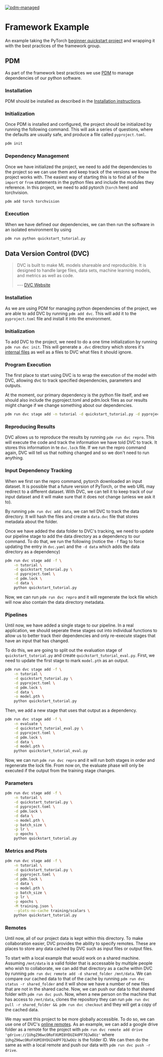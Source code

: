 [![pdm-managed](https://img.shields.io/badge/pdm-managed-blueviolet)](https://pdm.fming.dev)

# Framework Example

An example taking the PyTorch [beginner quickstart project](https://pytorch.org/tutorials/beginner/basics/quickstart_tutorial.html) and wrapping it with the best practices of the framework group.

## PDM

As part of the framework best practices we use [PDM] to manage dependencies of our python software.

  [PDM]: https://pdm.fming.dev

### Installation

PDM should be installed as described in the [Installation instructions](https://pdm.fming.dev/latest/#recommended-installation-method).
### Initialization

Once PDM is installed and configured, the project should be initialized by running the following command. This will ask a series of questions, where the defaults are usually safe, and produce a file called `pyproject.toml`.
```bash
pdm init
```

### Dependency Management

Once we have initialized the project, we need to add the dependencies to the project so we can use them and keep track of the versions we know the project works with. The easiest way of starting this is to find all of the `import` or `from` statements in the python files and include the modules they reference. In this project, we need to add pytorch (`torch` here) and torchvision.

```bash
pdm add torch torchvision
```

### Execution

When we have defined our dependencies, we can then run the software in an isolated environment by using

```bash
pdm run python quickstart_tutorial.py
```

## Data Version Control (DVC)

> DVC is built to make ML models shareable and reproducible. It is designed to handle large files, data sets, machine learning models, and metrics as well as code.
>
> --- [DVC Website](https://dvc.org/)

### Installation

As we are using PDM for managing python dependencies of the project, we are able to add DVC by running `pdm add dvc`. This will add it to the `pyproject.toml` file and install it into the environment.

### Initialization

To add DVC to the project, we need to do a one time initialization by running `pdm run dvc init`. This will generate a `.dvc` directory which stores it's [internal files](https://dvc.org/doc/user-guide/project-structure/internal-files) as well as a files to DVC what files it should ignore.

### Program Execution

The first place to start using DVC is to wrap the execution of the model with DVC, allowing dvc to track specified dependencies, parameters and outputs. 

At the moment, our primary dependency is the python file itself, and we should also include the pyproject.toml and pdm.lock files as our results might change if we change something about our dependencies.

```bash
pdm run dvc stage add -n tutorial -d quickstart_tutorial.py -d pyproject.toml -d pdm.lock python quickstart_tutorial.py
```

### Reproducing Results

DVC allows us to reproduce the results by running `pdm run dvc repro`. This will execute the code and track the information we have told DVC to track. It stores this information in te `dvc.lock` file. If we run the repro command again, DVC will tell us that nothing changed and so we don't need to run anything.

### Input Dependency Tracking

When we first ran the repro command, pytorch downloaded an input dataset. It is possible that a future version of PyTorch, or the web URL may redirect to a different dataset. With DVC, we can tell it to keep track of our input dataset and it will make sure that it does not change (unless we ask it to). 

By running `pdm run dvc add data`, we can tell DVC to track the data directory. It will hash the files and create a `data.dvc` file that stores metadata about the folder.

Once we have added the data folder to DVC's tracking, we need to update our pipeline stage to add the data directory as a dependency to our command. To do that, we run the following (notice the `-f` flag to force updating the entry in `dvc.yaml` and the `-d data` which adds the data directory as a dependency)

```bash
pdm run dvc stage add -f \
    -n tutorial \
    -d quickstart_tutorial.py \
    -d pyproject.toml \
    -d pdm.lock \
    -d data \
    python quickstart_tutorial.py
```

Now, we can run `pdm run dvc repro` and it will regenerate the lock file which will now also contain the data directory metadata.

### Pipelines

Until now, we have added a single stage to our pipeline. In a real application, we should seperate these stages out into individual functions to allow us to better track their dependencies and only re-execute stages that have an input that has changed. 

To do this, we are going to split out the evaluation stage of `quickstart_tutorial.py` and create `quickstart_tutorial_eval.py`. First, we need to update the first stage to mark `model.pth` as an output.

```bash
pdm run dvc stage add -f \
    -n tutorial \
    -d quickstart_tutorial.py \
    -d pyproject.toml \
    -d pdm.lock \
    -d data \
    -o model.pth \
    python quickstart_tutorial.py
```

Then, we add a new stage that uses that output as a dependency.

```bash
pdm run dvc stage add -f \
    -n evaluate \
    -d quickstart_tutorial_eval.py \
    -d pyproject.toml \
    -d pdm.lock \
    -d data \
    -d model.pth \
    python quickstart_tutorial_eval.py
```

Now, we can run `pdm run dvc repro` and it will run both stages in order and regenerate the lock file. From now on, the evaluate phase will only be executed if the output from the training stage changes.

### Parameters
```bash
pdm run dvc stage add -f \
    -n tutorial \
    -d quickstart_tutorial.py \
    -d pyproject.toml \
    -d pdm.lock \
    -d data \
    -o model.pth \
    -p batch_size \
    -p lr \
    -p epochs \
    python quickstart_tutorial.py
```

### Metrics and Plots
```bash
pdm run dvc stage add -f \
    -n tutorial \
    -d quickstart_tutorial.py \
    -d pyproject.toml \
    -d pdm.lock \
    -d data \
    -o model.pth \
    -p batch_size \
    -p lr \
    -p epochs \
    -M training.json \
    --plots-no-cache training/scalars \
    python quickstart_tutorial.py
```

### Remotes
Until now, all of our project data is kept within this directory. To make collaboration easier, DVC provides the ability to specify remotes. These are places to store any data cached by DVC such as input files or output files. 

To start with a local example that would work on a shared machine. Assuming `/mnt/data` is a valid folder that is accessable by multiple people who wish to collaborate, we can add that directory as a cache within DVC by running `pdm run dvc remote add -d shared_folder /mnt/data`. We can compare our cached data to that of the cache by running `pdm run dvc status -r shared_folder` and it will show we have a number of new files that are not in the shared cache. Now, we can push our data to that shared folder with `pdm run dvc push`. Now, when a new person on the machine that has access to `/mnt/data`, clones the repository they can run `pdm run dvc pull -r shared_folder && pdm run dvc checkout` and they will get a copy of the cached data.

We may want this project to be more globally accessible. To do so, we can use one of DVC's [online remotes](https://dvc.org/doc/command-reference/remote#description). As an example, we can add a google drive folder as a remote for the project with `pdm run dvc remote add drive 'gdrive://1UhgZ96wcORoFXUMI0YDUZ4dPF7QJwOUz'` where `1UhgZ96wcORoFXUMI0YDUZ4dPF7QJwOUz` is the folder ID. We can then do the same as with a local remote and push our data with `pdm run dvc push -r drive`.
